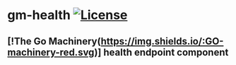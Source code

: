 # gm-health [![License](https://img.shields.io/:license-apache-blue.svg)](https://opensource.org/licenses/MIT)
## [!The Go Machinery(https://img.shields.io/:GO-machinery-red.svg)] health endpoint component

